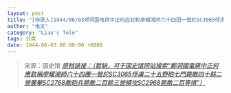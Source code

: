 ```yaml
---
layout: post
title: "[待录入]1944/06/03郑洞国电蒋中正何应钦称廖耀湘师六十四团一营於SC3065俘虏二十五野炮七门毙敌四十余二营袭击SC2768敌炮兵毙敌二百余三营续攻SC2968毙敌二百等情"
author: "电文"
category: "Liao's Tele"
tags: 分类
date: 1944-06-03 00:00:00 +0800
---
```

> 来源：国史馆 [*原档链接：（暂缺，可于国史馆网站搜索“鄭洞國電蔣中正何應欽稱廖耀湘師六十四團一營於SC3065俘虜二十五野砲七門斃敵四十餘二營襲擊SC2768敵砲兵斃敵二百餘三營續攻SC2968斃敵二百等情”）*]()
